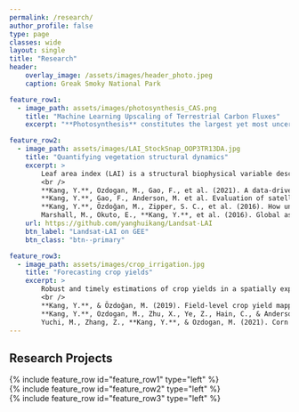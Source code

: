 ```yaml
---
permalink: /research/
author_profile: false
type: page
classes: wide
layout: single
title: "Research"
header:
    overlay_image: /assets/images/header_photo.jpeg
    caption: Greak Smoky National Park

feature_row1:
  - image_path: assets/images/photosynthesis_CAS.png
    title: "Machine Learning Upscaling of Terrestrial Carbon Fluxes"
    excerpt: "**Photosynthesis** constitutes the largest yet most uncertain flux in the terrestrial carbon cycle. Ecosystem-level photosynthesis, often termed as Gross Primary Productivity (GPP), can be measured from networks of eddy covariance flux towers. Flux sites, however, are only sparsely and evenly distributed, and thus unable to inform the spatial and temporal dynamics of GPP at the global scale. Here we combine machine learning and physical constraints to upscale GPP measurements from flux tower sites to wall-to-wall global maps. We aim to reconstruct the temporal GPP dynamics induced by both climate (such as CO2) and land surface changes."

feature_row2:
  - image_path: assets/images/LAI_StockSnap_OOP3TR13DA.jpg
    title: "Quantifying vegetation structural dynamics"
    excerpt: >
        Leaf area index (LAI) is a structural biophysical variable describing the amount leaves that plant canopies have. Robust estimation of LAI is critical understand carbon, water, and enbergy exchange between plant, soil, atmosphere. I use statistical and machine learning approaches to quantify LAI from local to global scales at high (decametric) spatial resolutions and evaluate how uncertainties in LAI estimation impact the modeling of water fluxes. <br />
        <br />
        **Kang, Y.**, Ozdogan, M., Gao, F., et al. (2021). A data-driven approach to estimate leaf area index for Landsat images over the contiguous US. Remote Sensing of Environment, 258, 112383. [link](https://doi.org/10.1016/j.rse.2021.112383)  <br />
        **Kang, Y.**, Gao, F., Anderson, M. et al. Evaluation of satellite Leaf Area Index in California vineyards for improving water use estimation. Irrig Sci (2022). [link](https://doi.org/10.1007/s00271-022-00798-8) <br />
        **Kang, Y.**, Özdoğan, M., Zipper, S. C., et al. (2016). How universal is the relationship between remotely sensed vegetation indices and crop leaf area index? A global assessment. Remote Sensing, 8(7), 597. [link](https://doi.org/10.3390/rs8070597)  <br />
        Marshall, M., Okuto, E., **Kang, Y.**, et al. (2016). Global assessment of Vegetation Index and Phenology Lab (VIP) and Global Inventory Modeling and Mapping Studies (GIMMS) version 3 products. Biogeosciences, 13(3), 625–639. [link](https://doi.org/10.5194/bg-13-625-2016)      
    url: https://github.com/yanghuikang/Landsat-LAI
    btn_label: "Landsat-LAI on GEE"
    btn_class: "btn--primary"

feature_row3:
  - image_path: assets/images/crop_irrigation.jpg
    title: "Forecasting crop yields"
    excerpt: >
        Robust and timely estimations of crop yields in a spatially explicit manner provide essential information to farmers, private partners, and policy-makers. I employ both machine learning and crop growth modeling approaches to improve the accuracy and reliability of crop yield estimations across spatial scales over large areas.  For example, I developed a hierarchical data assimilation framework to combine mechanistic crop modeling and satellite observations to estimate crop yield at individual field levels in the Midwest US. I also explored the strength of novel machine/deep learning algorithms to provide a timely forecast of yields at county levels. <br /> 
        <br /> 
        **Kang, Y.**, & Özdoğan, M. (2019). Field-level crop yield mapping with Landsat using a hierarchical data assimilation approach. *Remote Sensing of Environment*, *228*, 144–163. [link](https://doi.org/10.1016/j.rse.2019.04.005) <br />
        **Kang, Y.**, Ozdogan, M., Zhu, X., Ye, Z., Hain, C., & Anderson, M. (2020). Comparative assessment of environmental variables and machine learning algorithms for maize yield prediction in the US Midwest. *Environmental Research Letters*, *15*(6). [link](https://doi.org/10.1088/1748-9326/ab7df9) <br/> 
        Yuchi, M., Zhang, Z., **Kang, Y.**, & Ozdogan, M. (2021). Corn yield prediction and uncertainty analysis based on remotely sensed variables using a Bayesian neural network approach. *Remote Sensing of Environment*, *258*, 112408. [link](https://doi.org/10.1016/j.rse.2021.112408)    
---
```


## Research Projects

{% include feature_row id="feature_row1" type="left" %}  
{% include feature_row id="feature_row2" type="left" %}  
{% include feature_row id="feature_row3" type="left" %}
